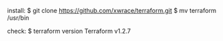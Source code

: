 install:
$ git clone https://github.com/xwrace/terraform.git
$ mv terraform /usr/bin

check:
$ terraform version
Terraform v1.2.7
